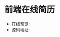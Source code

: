<!--
 * @Author: luohong
 * @Date: 2019-08-30 17:46:49
 * @LastEditors: luohong
 * @LastEditTime: 2019-08-30 17:49:37
 * @Description: 
 * @email: 3300536651@qq.com
 -->
# 前端在线简历
- 在线预览: 
- 源码地址: